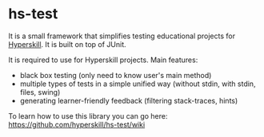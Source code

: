 # hs-test
It is a small framework that simplifies testing educational projects for [Hyperskill](https://hyperskill.org). It is built on top of JUnit.

It is required to use for Hyperskill projects. Main features:
- black box testing (only need to know user's main method)
- multiple types of tests in a simple unified way (without stdin, with stdin, files, swing)
- generating learner-friendly feedback (filtering stack-traces, hints)

To learn how to use this library you can go here:
https://github.com/hyperskill/hs-test/wiki
